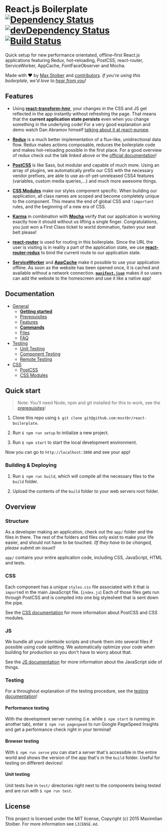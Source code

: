 # React.js Boilerplate [![Dependency Status][dep-status-img]][dep-status-link] [![devDependency Status][dev-dep-status-img]][dev-dep-status-link] [![Build Status][ci-img]][ci]

Quick setup for new performance orientated, offline–first React.js applications featuring Redux, hot–reloading, PostCSS, react-router, ServiceWorker, AppCache, FontFaceObserver and Mocha.

Made with :heart: by [Max Stoiber](https://twitter.com/mxstbr) and [contributors](https://github.com/mxstbr/react-boilerplate/graphs/contributors). *If you're using this boilerplate, we'd love to [hear from you](https://github.com/mxstbr/react-boilerplate/issues/115)!*

[dep-status-img]: https://david-dm.org/mxstbr/react-boilerplate/v3.0.0.svg
[dep-status-link]: https://david-dm.org/mxstbr/react-boilerplate/v3.0.0
[dev-dep-status-img]: https://david-dm.org/mxstbr/react-boilerplate/v3.0.0/dev-status.svg
[dev-dep-status-link]: https://david-dm.org/mxstbr/react-boilerplate/v3.0.0#info=devDependencies
[ci-img]: https://travis-ci.org/mxstbr/react-boilerplate.svg?branch=v3.0.0
[ci]: https://travis-ci.org/mxstbr/react-boilerplate?branch=v3.0.0

## Features

- Using [**react-transform-hmr**](https://github.com/gaearon/react-transform-hmr), your changes in the CSS and JS get reflected in the app instantly without refreshing the page. That means that the **current application state persists** even when you change something in the underlying code! For a very good explanation and demo watch Dan Abramov himself [talking about it at react-europe](https://www.youtube.com/watch?v=xsSnOQynTHs).

- [**Redux**](https://github.com/gaearon/redux) is a much better implementation of a flux–like, unidirectional data flow. Redux makes actions composable, reduces the boilerplate code and makes hot–reloading possible in the first place. For a good overview of redux check out the talk linked above or the [official documentation](https://gaearon.github.io/redux/)!

- [**PostCSS**](https://github.com/postcss/postcss) is like Sass, but modular and capable of much more. Using an array of plugins, we automatically prefix our CSS with the necessary vendor prefixes, are able to use as-of-yet-unreleased CSS4 features (variables, custom media queries,...) and much more awesome things.

- [**CSS Modules**](https://github.com/css-modules/css-modules) make our styles component specific. When building our application, all class names are scoped and become completely unique to the component. This means the end of global CSS and `!important` rules, and the beginning of a new era of CSS.

- [**Karma**](https://github.com/karma-runner/karma) in combination with [**Mocha**](https://github.com/mochajs/mocha) verify that our application is working exactly how it should without us lifting a single finger. Congratulations, you just won a First Class ticket to world domination, fasten your seat belt please!

- [**react-router**](https://github.com/rackt/react-router) is used for routing in this boilerplate. Since the URL the user is visiting is in reality a part of the application state, we use [**react-router-redux**](https://github.com/rackt/react-router-redux) to bind the current route to our application state.

- [**ServiceWorker**](http://www.html5rocks.com/en/tutorials/service-worker/introduction/) and [**AppCache**](http://www.html5rocks.com/en/tutorials/appcache/beginner/) make it possible to use your application offline. As soon as the website has been opened once, it is cached and available without a network connection. [**`manifest.json`**](https://developer.chrome.com/multidevice/android/installtohomescreen) makes it so users can add the website to the homescreen and use it like a native app!

## Documentation

- [General](docs/general)
  - [**Getting started**](docs/general/getting-started.md)
  - [Prerequisites](docs/general/prerequisites.md)
  - [Features](docs/general/features.md)
  - [**Commands**](docs/general/commands.md)
  - [Files](docs/general/files.md)
  - [FAQ](docs/general/faq.md)
- [Testing](docs/testing)
  - [Unit Testing](docs/general/unit-testing.md)
  - [Component Testing](docs/general/component-testing.md)
  - [Remote Testing](docs/general/remote-testing.md)
- [CSS](docs/css)
  - [PostCSS](docs/css/postcss.md)
  - [CSS Modules](docs/css/css-modules.md)


## Quick start

> Note: You'll need Node, npm and git installed for this to work, see the [prerequisites](./docs/general/prerequisites.md)!

1. Clone this repo using `$ git clone git@github.com:mxstbr/react-boilerplate`.

2. Run `$ npm run setup` to initialize a new project.

3. Run `$ npm start` to start the local development environment.

Now you can go to `http://localhost:3000` and see your app!

### Building & Deploying

1. Run `$ npm run build`, which will compile all the necessary files to the `build` folder.

2. Upload the contents of the `build` folder to your web servers root folder.

## Overview

### Structure

As a developer making an application, check out the `app/` folder and the files in there. The rest of the folders and files only exist to make your life easier, and should not have to be touched. *(If they have to be changed, please submit an issue!)*

`app/` contains your entire application code, including CSS, JavaScript, HTML and tests.

### CSS

Each component has a unique `styles.css` file associated with it that is `import`ed in the main JavaScript file. (`index.js`) Each of those files gets run through PostCSS and is compiled into one big stylesheet that is sent down the pipe.

See the [CSS documentation](docs/css/README.md) for more information about PostCSS and CSS modules.

### JS

We bundle all your clientside scripts and chunk them into several files if possible using code splitting. We automatically optimize your code when building for production so you don't have to worry about that.

See the [JS documentation](docs/js/README.md) for more information about the JavaScript side of things.

### Testing

For a throughout explanation of the testing procedure, see the [testing documentation](docs/testing/README.md)!

#### Performance testing

With the development server running (i.e. while `$ npm start` is running in another tab), enter `$ npm run pagespeed` to run Google PageSpeed Insights and get a performance check right in your terminal!

#### Browser testing

With `$ npm run serve` you can start a server that's accessible in the entire world and shows the version of the app that's in the `build` folder. Useful for testing on different devices!

#### Unit testing

Unit tests live in `test/` directories right next to the components being tested and are run with `$ npm run test`.

## License

This project is licensed under the MIT license, Copyright (c) 2015 Maximilian Stoiber. For more information see `LICENSE.md`.
